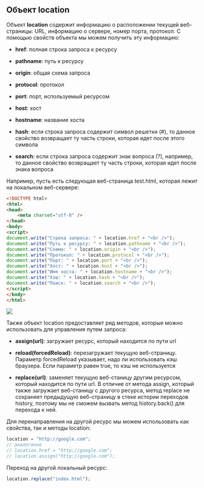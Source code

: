 ## Объект location

Объект **location** содержит информацию о расположении текущей веб-страницы: URL, информацию о сервере, номер порта, протокол. С помощью 
свойств объекта мы можем получить эту информацию:

- **href**: полная строка запроса к ресурсу

- **pathname**: путь к ресурсу

- **origin**: общая схема запроса

- **protocol**: протокол

- **port**: порт, используемый ресурсом

- **host**: хост

- **hostname**: название хоста

- **hash**: если строка запроса содержит символ решетки (#), то данное свойство возвращает ту часть строки, которая идет после этого символа

- **search**: если строка запроса содержит знак вопроса (?), например,  то данное свойство возвращает ту часть строки, которая идет после знака вопроса

Например, пусть есть следующая веб-страница test.html, которая лежит на локальном веб-сервере:

```html
<!DOCTYPE html>
<html>
<head>
	<meta charset="utf-8" />
</head>
<body>
<script>
document.write("Строка запроса: " + location.href + "<br />");
document.write("Путь к ресурсу: " + location.pathname + "<br />");
document.write("Схема: " + location.origin + "<br />");
document.write("Протокол: " + location.protocol + "<br />");
document.write("Порт: " + location.port + "<br />");
document.write("Хост: " + location.host + "<br />");
document.write("Имя хоста: " + location.hostname + "<br />");
document.write("Хэш: " + location.hash + "<br />");
document.write("Поиск: " + location.search + "<br />");
</script>
</body>
</html>
```

![](https://metanit.com/web/javascript/pics/location.png)

Также объект location предоставляет ряд методов, которые можно использовать для управления путем запроса:

- **assign(url)**: загружает ресурс, который находится по пути url

- **reload(forcedReload)**: перезагружает текущую веб-страницу. Параметр forcedReload указывает, надо ли использовать кэш 
браузера. Если параметр равен true, то кэш не используется

- **replace(url)**: заменяет текущую веб-станицу другим ресурсом, который находится по пути url. В отличие от метода 
assign, который также загружает веб-станицу с другого ресурса, метод replace не сохраняет предыдущую веб-страницу в стеке истории переходов 
history, поэтому мы не сможем вызвать метод history.back() для перехода к ней.

Для перенаправления на другой ресурс мы можем использовать как свойства, так и методы location:

```js
location = "http://google.com";
// аналогично
// location.href = "http://google.com";
// location.assign("http://google.com");
```

Переход на другой локальный ресурс:

```js
location.replace("index.html");
```

